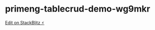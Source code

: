 # primeng-tablecrud-demo-wg9mkr

[Edit on StackBlitz ⚡️](https://stackblitz.com/edit/primeng-tablecrud-demo-wg9mkr)